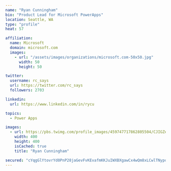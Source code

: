 ```yaml
---
name: "Ryan Cunningham"
bio: "Product Lead for Microsoft PowerApps"
location: Seattle, WA
type: "profile"
heat: 57

affiliation:
  name: Microsoft
  domain: microsoft.com
  images:
    - url: "/assets/images/organizations/microsoft.com-50x50.jpg"
      width: 50
      height: 50

twitter:
  username: rc_says
  url: https://twitter.com/rc_says
  followers: 2703

linkedin:
  url: https://www.linkedin.com/in/rycu

topics:
  - Power Apps

images:
  - url: https://pbs.twimg.com/profile_images/459747717862805504/CJIGZejd_400x400.png
    width: 400
    height: 400
    isCached: true
    title: "Ryan Cunningham"

secured: "cYqgGlYtovrYd0PnP28jaGevFvKEvafmKKJuIWXBXgawCx4wQm8xLCwlTNypoDZFWv/Sych+c4kBOmNU3RgrIxM/ulAQmM7v4HNxTauIcKdK4O9qHchGNwv5/xJOtQpDRGq2JDvqk4DK9yhliRH12vktEqBvGlDuOXYK1japfZtWsKZ9zg3PF802Rks+H1GUiykVzccygAvTFu/kXPb4MXFhR+rPcfrqRWRgEX5doPjxirTTeOP8zZPkqLe/bYt10XqB/cPpoKXGi5tdGO712aSvSrr8tLo6AwOdWBbtRTBRRx4EsX0qm6M3hpVmeJbZCq3KdBpOUM9Pr3Ol3EyTf2+qSsQsofnrO66+RGXezNd0gdYCI6zmZqrA2888Na2Erb9uYmcCyfheGQhhex9pp43NLrsnS8B5zCvIwrmnCog=;vO5OsJ8nI1Z/4MtPZZ39/g=="
---
```


